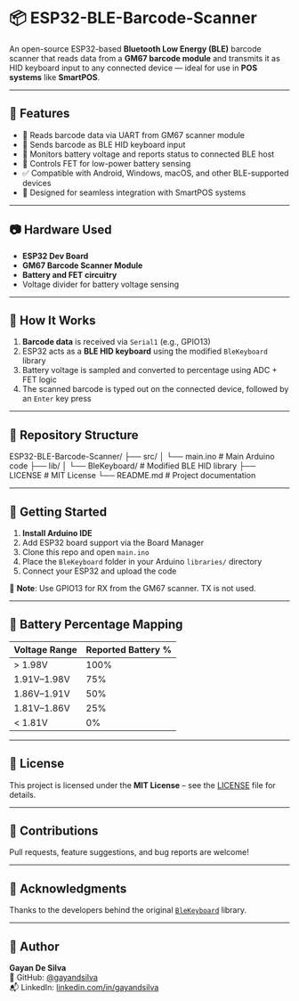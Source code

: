 # 📦 ESP32-BLE-Barcode-Scanner

An open-source ESP32-based **Bluetooth Low Energy (BLE)** barcode scanner that reads data from a **GM67 barcode module** and transmits it as HID keyboard input to any connected device — ideal for use in **POS systems** like **SmartPOS**.

---

## 🚀 Features

- 🔹 Reads barcode data via UART from GM67 scanner module  
- 🔹 Sends barcode as BLE HID keyboard input  
- 🔋 Monitors battery voltage and reports status to connected BLE host  
- 🔌 Controls FET for low-power battery sensing  
- ✅ Compatible with Android, Windows, macOS, and other BLE-supported devices  
- 🛒 Designed for seamless integration with SmartPOS systems  

---

## 📷 Hardware Used

- **ESP32 Dev Board**  
- **GM67 Barcode Scanner Module**  
- **Battery and FET circuitry**  
- Voltage divider for battery voltage sensing  

---

## 🧠 How It Works

1. **Barcode data** is received via `Serial1` (e.g., GPIO13)  
2. ESP32 acts as a **BLE HID keyboard** using the modified `BleKeyboard` library  
3. Battery voltage is sampled and converted to percentage using ADC + FET logic  
4. The scanned barcode is typed out on the connected device, followed by an `Enter` key press  

---

## 📁 Repository Structure


ESP32-BLE-Barcode-Scanner/
├── src/
│ └── main.ino # Main Arduino code
├── lib/
│ └── BleKeyboard/ # Modified BLE HID library
├── LICENSE # MIT License
└── README.md # Project documentation



---

## 🔧 Getting Started

1. **Install Arduino IDE**  
2. Add ESP32 board support via the Board Manager  
3. Clone this repo and open `main.ino`  
4. Place the `BleKeyboard` folder in your Arduino `libraries/` directory  
5. Connect your ESP32 and upload the code  

📌 **Note**: Use GPIO13 for RX from the GM67 scanner. TX is not used.

---

## 🪫 Battery Percentage Mapping

| Voltage Range | Reported Battery % |
|---------------|--------------------|
| > 1.98V       | 100%               |
| 1.91V–1.98V   | 75%                |
| 1.86V–1.91V   | 50%                |
| 1.81V–1.86V   | 25%                |
| < 1.81V       | 0%                 |

---

## 📜 License

This project is licensed under the **MIT License** – see the [LICENSE](LICENSE) file for details.

---

## 🤝 Contributions

Pull requests, feature suggestions, and bug reports are welcome!

---

## 🙌 Acknowledgments

Thanks to the developers behind the original [`BleKeyboard`](https://github.com/T-vK/ESP32-BLE-Keyboard) library.

---

## 🔗 Author

**Gayan De Silva**  
🔧 GitHub: [@gayandsilva](https://github.com/gayandsilva)  
📬 LinkedIn: [linkedin.com/in/gayandsilva](https://linkedin.com/in/gayandsilva)
